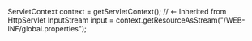    ServletContext context = getServletContext(); // ← Inherited from HttpServlet
    InputStream input = context.getResourceAsStream("/WEB-INF/global.properties");
